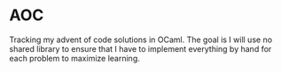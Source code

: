 # AOC
Tracking my advent of code solutions in OCaml. The goal is I will use no shared
library to ensure that I have to implement everything by hand for each problem
to maximize learning.

